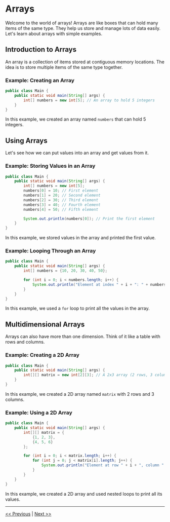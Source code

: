 # Arrays

Welcome to the world of arrays! Arrays are like boxes that can hold many items of the same type. They help us store and manage lots of data easily. Let's learn about arrays with simple examples.

## Introduction to Arrays

An array is a collection of items stored at contiguous memory locations. The idea is to store multiple items of the same type together.

### Example: Creating an Array
```java
public class Main {
    public static void main(String[] args) {
        int[] numbers = new int[5]; // An array to hold 5 integers
    }
}
```
In this example, we created an array named `numbers` that can hold 5 integers.

## Using Arrays

Let's see how we can put values into an array and get values from it.

### Example: Storing Values in an Array
```java
public class Main {
    public static void main(String[] args) {
        int[] numbers = new int[5];
        numbers[0] = 10; // First element
        numbers[1] = 20; // Second element
        numbers[2] = 30; // Third element
        numbers[3] = 40; // Fourth element
        numbers[4] = 50; // Fifth element

        System.out.println(numbers[0]); // Print the first element
    }
}
```
In this example, we stored values in the array and printed the first value.

### Example: Looping Through an Array
```java
public class Main {
    public static void main(String[] args) {
        int[] numbers = {10, 20, 30, 40, 50};

        for (int i = 0; i < numbers.length; i++) {
            System.out.println("Element at index " + i + ": " + numbers[i]);
        }
    }
}
```
In this example, we used a `for` loop to print all the values in the array.

## Multidimensional Arrays

Arrays can also have more than one dimension. Think of it like a table with rows and columns.

### Example: Creating a 2D Array
```java
public class Main {
    public static void main(String[] args) {
        int[][] matrix = new int[2][3]; // A 2x3 array (2 rows, 3 columns)
    }
}
```
In this example, we created a 2D array named `matrix` with 2 rows and 3 columns.

### Example: Using a 2D Array
```java
public class Main {
    public static void main(String[] args) {
        int[][] matrix = {
            {1, 2, 3},
            {4, 5, 6}
        };

        for (int i = 0; i < matrix.length; i++) {
            for (int j = 0; j < matrix[i].length; j++) {
                System.out.println("Element at row " + i + ", column " + j + ": " + matrix[i][j]);
            }
        }
    }
}
```
In this example, we created a 2D array and used nested loops to print all its values.

---

[<< Previous](5.md) | [Next >>](7.md)